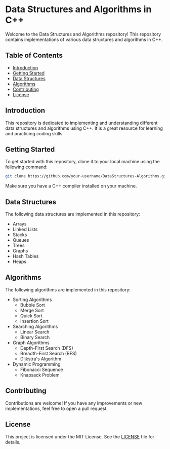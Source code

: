 # Data Structures and Algorithms in C++

Welcome to the Data Structures and Algorithms repository! This repository contains implementations of various data structures and algorithms in C++.

## Table of Contents

- [Introduction](#introduction)
- [Getting Started](#getting-started)
- [Data Structures](#data-structures)
- [Algorithms](#algorithms)
- [Contributing](#contributing)
- [License](#license)

## Introduction

This repository is dedicated to implementing and understanding different data structures and algorithms using C++. It is a great resource for learning and practicing coding skills.

## Getting Started

To get started with this repository, clone it to your local machine using the following command:

```sh
git clone https://github.com/your-username/DataStructures-Algorithms.git
```

Make sure you have a C++ compiler installed on your machine.

## Data Structures

The following data structures are implemented in this repository:

- Arrays
- Linked Lists
- Stacks
- Queues
- Trees
- Graphs
- Hash Tables
- Heaps

## Algorithms

The following algorithms are implemented in this repository:

- Sorting Algorithms
    - Bubble Sort
    - Merge Sort
    - Quick Sort
    - Insertion Sort
- Searching Algorithms
    - Linear Search
    - Binary Search
- Graph Algorithms
    - Depth-First Search (DFS)
    - Breadth-First Search (BFS)
    - Dijkstra's Algorithm
- Dynamic Programming
    - Fibonacci Sequence
    - Knapsack Problem

## Contributing

Contributions are welcome! If you have any improvements or new implementations, feel free to open a pull request.

## License

This project is licensed under the MIT License. See the [LICENSE](LICENSE) file for details.